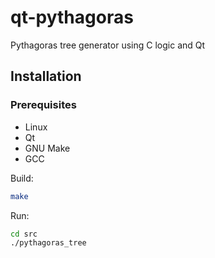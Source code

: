 # qt-pythagoras
Pythagoras tree generator using C logic and Qt
## Installation
### Prerequisites
- Linux 
- Qt
- GNU Make
- GCC
  
Build:
   ```bash
   make
   ```
   Run:
  ```bash
  cd src
  ./pythagoras_tree
  ```
